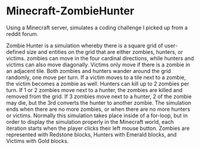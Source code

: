 # Minecraft-ZombieHunter
Using a Minecraft server, simulates a coding challenge I picked up from a reddit forum.

Zombie Hunter is a simulation whereby there is a square grid of user-defined size and entities on the grid that are either zombies, hunters, or victims. zombies can move in the four cardinal directions, while hunters and victims can also move diagonally. Victims only move if there is a zombie in an adjacent tile. Both zombies and hunters wander around the grid randomly, one move per turn. If a victim moves to a tile next to a zombie, the victim becomes a zombie as well. Hunters can kill up to 2 zombies per turn. If 1 or 2 zombies move next to a hunter, the zombies are killed and removed from the grid. If 3 zombies move next to a hunter, 2 of the zombie may die, but the 3rd converts the hunter to another zombie. The simulation ends when there are no more zombies, or when there are no more hunters or victims.  Normally this simulation takes place inside of a for-loop, but in order to display the simulation properly in the Minecraft world, each iteration starts when the player clicks their left mouse button. Zombies are represented with Redstone blocks, Hunters with Emerald blocks, and Victims with Gold blocks.
